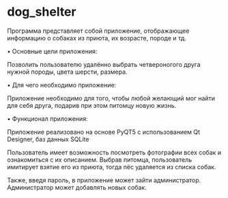 # dog_shelter
Программа представляет собой приложение, отображающее информацию о собаках из приюта, их возрасте, породе и тд.

• Основные цели приложения:

Позволить пользователю удалённо выбрать четвероногого друга нужной породы, цвета шерсти, размера.

• Для чего необходимо приложение:

Приложение необходимо для того, чтобы любой желающий мог найти для себя друга, подарив при этом питомцу новую жизнь.

• Функционал приложения:

Приложение реализовано на основе PyQT5 с использованием Qt Designer, баз данных SQLite

Пользователь имеет возможность посмотреть фотографии всех собак и ознакомиться с их описанием. Выбрав питомца, пользователь имитирует взятие его из приюта, тогда пёс удаляется из списка собак.

Также, введя пароль, в приложение может зайти администратор. Администратор может добавлять новых собак.
